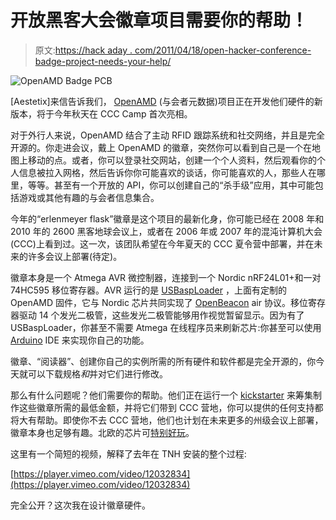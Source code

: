 # 开放黑客大会徽章项目需要你的帮助！

> 原文:[https://hack aday . com/2011/04/18/open-hacker-conference-badge-project-needs-your-help/](https://hackaday.com/2011/04/18/open-hacker-conference-badge-project-needs-your-help/)

![](../Images/ea87f308f111ec7d39d3667bb4ef1c7d.png "OpenAMD Badge PCB")

[Aestetix]来信告诉我们， [OpenAMD](http://openamd.org) (与会者元数据)项目正在开发他们硬件的新版本，将于今年秋天在 CCC Camp 首次亮相。

对于外行人来说，OpenAMD 结合了主动 RFID 跟踪系统和社交网络，并且是完全开源的。你走进会议，戴上 OpenAMD 的徽章，突然你可以看到自己是一个在地图上移动的点。或者，你可以登录社交网站，创建一个个人资料，然后观看你的个人信息被拉入网格，然后告诉你你可能喜欢的谈话，你可能喜欢的人，那些人在哪里，等等。甚至有一个开放的 API，你可以创建自己的“杀手级”应用，其中可能包括游戏或其他有趣的与会者信息集合。

今年的“erlenmeyer flask”徽章是这个项目的最新化身，你可能已经在 2008 年和 2010 年的 2600 黑客地球会议上，或者在 2006 年或 2007 年的混沌计算机大会(CCC)上看到过。这一次，该团队希望在今年夏天的 CCC 夏令营中部署，并在未来的许多会议上部署(待定)。

徽章本身是一个 Atmega AVR 微控制器，连接到一个 Nordic nRF24L01+和一对 74HC595 移位寄存器。AVR 运行的是 [USBaspLoader](http://www.obdev.at/products/vusb/usbasploader.html) ，上面有定制的 OpenAMD 固件，它与 Nordic 芯片共同实现了 [OpenBeacon](http://www.openbeacon.org/) air 协议。移位寄存器驱动 14 个发光二极管，这些发光二极管能够用作视觉暂留显示。因为有了 USBaspLoader，你甚至不需要 Atmega 在线程序员来刷新芯片:你甚至可以使用 [Arduino](http://hackaday.com/tag/arduino/) IDE 来实现你自己的功能。

徽章、“阅读器”、创建你自己的实例所需的所有硬件和软件都是完全开源的，你今天就可以下载规格*和*并对它们进行修改。

那么有什么问题呢？他们需要你的帮助。他们正在运行一个 [kickstarter](http://www.kickstarter.com/projects/1742965716/openamd-open-source-location-tracking-and-social-n) 来筹集制作这些徽章所需的最低金额，并将它们带到 CCC 营地，你可以提供的任何支持都将大有帮助。即使你不去 CCC 营地，他们也计划在未来更多的州级会议上部署，徽章本身也足够有趣。北欧的芯片可[特别好玩](http://goodfet.sourceforge.net/clients/goodfet.nrf/)。

这里有一个简短的视频，解释了去年在 TNH 安装的整个过程:

[https://player.vimeo.com/video/12032834](https://player.vimeo.com/video/12032834)

完全公开？这次我在设计徽章硬件。
